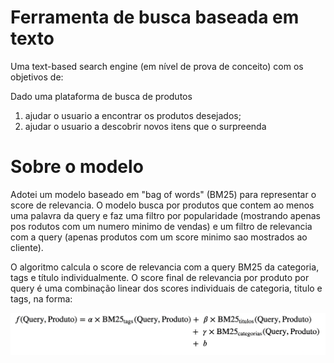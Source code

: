 # Ferramenta de busca baseada em texto
Uma text-based search engine (em nível de prova de conceito) com os objetivos de: 

Dado uma plataforma de busca de produtos 

1) ajudar o usuario a encontrar os produtos desejados;  
2) ajudar o usuario a descobrir novos itens que o surpreenda

# Sobre o modelo
Adotei um modelo baseado em "bag of words" (BM25) para representar o score de relevancia. O modelo busca por produtos que contem ao menos uma palavra da query e faz uma filtro por popularidade (mostrando apenas pos rodutos com um numero minimo de vendas) e um filtro de relevancia com a query (apenas produtos com um score minimo sao mostrados ao cliente).

O algoritmo calcula o score de relevancia com a query BM25 da categoria, tags e título individualmente. O score final de relevancia por produto por query é uma combinação linear dos scores individuais de categoria, titulo e tags, na forma:

![Alt text](equation_image.png?raw=true "modelo linear")
